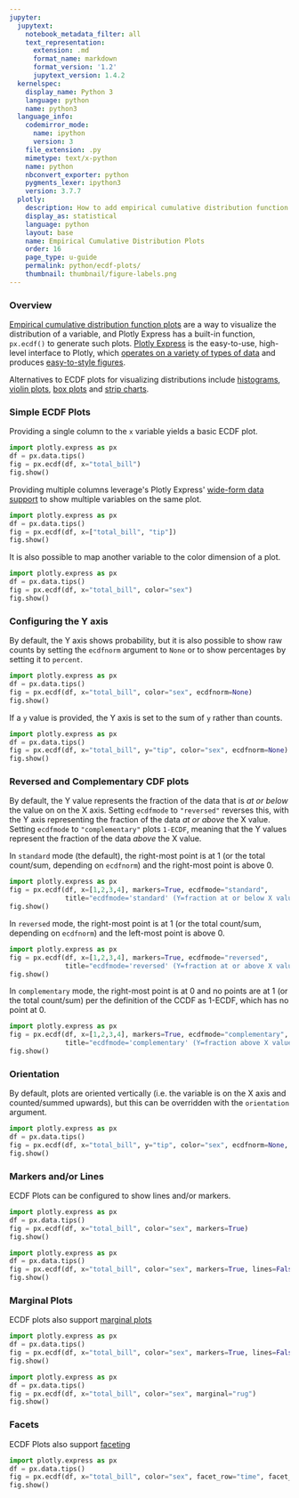 ```yaml
---
jupyter:
  jupytext:
    notebook_metadata_filter: all
    text_representation:
      extension: .md
      format_name: markdown
      format_version: '1.2'
      jupytext_version: 1.4.2
  kernelspec:
    display_name: Python 3
    language: python
    name: python3
  language_info:
    codemirror_mode:
      name: ipython
      version: 3
    file_extension: .py
    mimetype: text/x-python
    name: python
    nbconvert_exporter: python
    pygments_lexer: ipython3
    version: 3.7.7
  plotly:
    description: How to add empirical cumulative distribution function (ECDF) plots.
    display_as: statistical
    language: python
    layout: base
    name: Empirical Cumulative Distribution Plots
    order: 16
    page_type: u-guide
    permalink: python/ecdf-plots/
    thumbnail: thumbnail/figure-labels.png
---
```


### Overview

[Empirical cumulative distribution function plots](https://en.wikipedia.org/wiki/Empirical_distribution_function) are a way to visualize the distribution of a variable, and Plotly Express has a built-in function, `px.ecdf()` to generate such plots. [Plotly Express](../plotly-express/) is the easy-to-use, high-level interface to Plotly, which [operates on a variety of types of data](../px-arguments/) and produces [easy-to-style figures](../styling-plotly-express/).

Alternatives to ECDF plots for visualizing distributions include [histograms](https://plotly.com/python/histograms/), [violin plots](https://plotly.com/python/violin/), [box plots](https://plotly.com/python/box-plots/) and [strip charts](https://plotly.com/python/strip-charts/).

### Simple ECDF Plots

Providing a single column to the `x` variable yields a basic ECDF plot.

```python
import plotly.express as px
df = px.data.tips()
fig = px.ecdf(df, x="total_bill")
fig.show()
```

Providing multiple columns leverage's Plotly Express' [wide-form data support](https://plotly.com/python/wide-form/) to show multiple variables on the same plot.

```python
import plotly.express as px
df = px.data.tips()
fig = px.ecdf(df, x=["total_bill", "tip"])
fig.show()
```

It is also possible to map another variable to the color dimension of a plot.

```python
import plotly.express as px
df = px.data.tips()
fig = px.ecdf(df, x="total_bill", color="sex")
fig.show()
```

### Configuring the Y axis

By default, the Y axis shows probability, but it is also possible to show raw counts by setting the `ecdfnorm` argument to `None` or to show percentages by setting it to `percent`.

```python
import plotly.express as px
df = px.data.tips()
fig = px.ecdf(df, x="total_bill", color="sex", ecdfnorm=None)
fig.show()
```

If a `y` value is provided, the Y axis is set to the sum of `y` rather than counts.

```python
import plotly.express as px
df = px.data.tips()
fig = px.ecdf(df, x="total_bill", y="tip", color="sex", ecdfnorm=None)
fig.show()
```

### Reversed and Complementary CDF plots

By default, the Y value represents the fraction of the data that is *at or below* the value on on the X axis. Setting `ecdfmode` to `"reversed"` reverses this, with the Y axis representing the fraction of the data *at or above* the X value. Setting `ecdfmode` to `"complementary"` plots `1-ECDF`, meaning that the Y values represent the fraction of the data *above* the X value.

In `standard` mode (the default), the right-most point is at 1 (or the total count/sum, depending on `ecdfnorm`) and the right-most point is above 0.

```python
import plotly.express as px
fig = px.ecdf(df, x=[1,2,3,4], markers=True, ecdfmode="standard",
              title="ecdfmode='standard' (Y=fraction at or below X value, this the default)")
fig.show()
```

In `reversed` mode, the right-most point is at 1 (or the total count/sum, depending on `ecdfnorm`) and the left-most point is above 0.

```python
import plotly.express as px
fig = px.ecdf(df, x=[1,2,3,4], markers=True, ecdfmode="reversed",
              title="ecdfmode='reversed' (Y=fraction at or above X value)")
fig.show()
```

In `complementary` mode, the right-most point is at 0 and no points are at 1 (or the total count/sum) per the definition of the CCDF as 1-ECDF, which has no point at 0.

```python
import plotly.express as px
fig = px.ecdf(df, x=[1,2,3,4], markers=True, ecdfmode="complementary",
              title="ecdfmode='complementary' (Y=fraction above X value)")
fig.show()
```

### Orientation

By default, plots are oriented vertically (i.e. the variable is on the X axis and counted/summed upwards), but this can be overridden with the `orientation` argument.

```python
import plotly.express as px
df = px.data.tips()
fig = px.ecdf(df, x="total_bill", y="tip", color="sex", ecdfnorm=None, orientation="h")
fig.show()
```

### Markers and/or Lines

ECDF Plots can be configured to show lines and/or markers.

```python
import plotly.express as px
df = px.data.tips()
fig = px.ecdf(df, x="total_bill", color="sex", markers=True)
fig.show()
```

```python
import plotly.express as px
df = px.data.tips()
fig = px.ecdf(df, x="total_bill", color="sex", markers=True, lines=False)
fig.show()
```

### Marginal Plots

ECDF plots also support [marginal plots](https://plotly.com/python/marginal-plots/)

```python
import plotly.express as px
df = px.data.tips()
fig = px.ecdf(df, x="total_bill", color="sex", markers=True, lines=False, marginal="histogram")
fig.show()
```

```python
import plotly.express as px
df = px.data.tips()
fig = px.ecdf(df, x="total_bill", color="sex", marginal="rug")
fig.show()
```

### Facets

ECDF Plots also support [faceting](https://plotly.com/python/facet-plots/)

```python
import plotly.express as px
df = px.data.tips()
fig = px.ecdf(df, x="total_bill", color="sex", facet_row="time", facet_col="day")
fig.show()
```

```python

```
